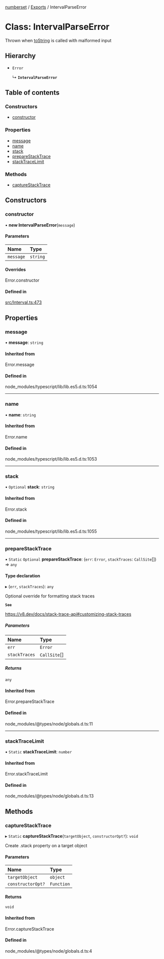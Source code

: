 [numberset](../README.md) / [Exports](../modules.md) / IntervalParseError

# Class: IntervalParseError

Thrown when [toString](Interval.md#tostring) is called with malformed input

## Hierarchy

- `Error`

  ↳ **`IntervalParseError`**

## Table of contents

### Constructors

- [constructor](IntervalParseError.md#constructor)

### Properties

- [message](IntervalParseError.md#message)
- [name](IntervalParseError.md#name)
- [stack](IntervalParseError.md#stack)
- [prepareStackTrace](IntervalParseError.md#preparestacktrace)
- [stackTraceLimit](IntervalParseError.md#stacktracelimit)

### Methods

- [captureStackTrace](IntervalParseError.md#capturestacktrace)

## Constructors

### constructor

• **new IntervalParseError**(`message`)

#### Parameters

| Name | Type |
| :------ | :------ |
| `message` | `string` |

#### Overrides

Error.constructor

#### Defined in

[src/Interval.ts:473](https://github.com/NickGaertner/NumberSet/blob/05a1fc6/src/Interval.ts#L473)

## Properties

### message

• **message**: `string`

#### Inherited from

Error.message

#### Defined in

node_modules/typescript/lib/lib.es5.d.ts:1054

___

### name

• **name**: `string`

#### Inherited from

Error.name

#### Defined in

node_modules/typescript/lib/lib.es5.d.ts:1053

___

### stack

• `Optional` **stack**: `string`

#### Inherited from

Error.stack

#### Defined in

node_modules/typescript/lib/lib.es5.d.ts:1055

___

### prepareStackTrace

▪ `Static` `Optional` **prepareStackTrace**: (`err`: `Error`, `stackTraces`: `CallSite`[]) => `any`

#### Type declaration

▸ (`err`, `stackTraces`): `any`

Optional override for formatting stack traces

**`See`**

https://v8.dev/docs/stack-trace-api#customizing-stack-traces

##### Parameters

| Name | Type |
| :------ | :------ |
| `err` | `Error` |
| `stackTraces` | `CallSite`[] |

##### Returns

`any`

#### Inherited from

Error.prepareStackTrace

#### Defined in

node_modules/@types/node/globals.d.ts:11

___

### stackTraceLimit

▪ `Static` **stackTraceLimit**: `number`

#### Inherited from

Error.stackTraceLimit

#### Defined in

node_modules/@types/node/globals.d.ts:13

## Methods

### captureStackTrace

▸ `Static` **captureStackTrace**(`targetObject`, `constructorOpt?`): `void`

Create .stack property on a target object

#### Parameters

| Name | Type |
| :------ | :------ |
| `targetObject` | `object` |
| `constructorOpt?` | `Function` |

#### Returns

`void`

#### Inherited from

Error.captureStackTrace

#### Defined in

node_modules/@types/node/globals.d.ts:4
